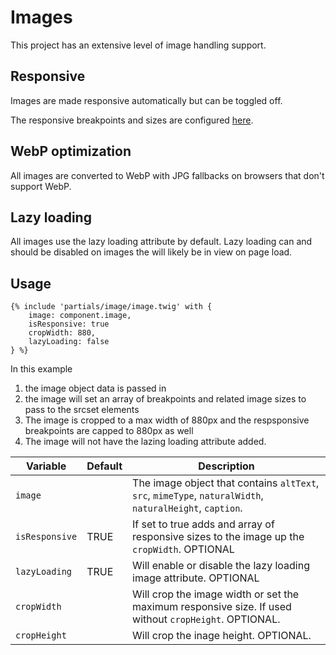 # Images

This project has an extensive level of image handling support.

## Responsive

Images are made responsive automatically but can be toggled off.

The responsive breakpoints and sizes are configured [here](web/app/themes/custom/app/Utilities/InitializeImageDimensions.php).

## WebP optimization

All images are converted to WebP with JPG fallbacks on browsers that don't support WebP.

## Lazy loading

All images use the lazy loading attribute by default. Lazy loading can and should be disabled on images the will likely be in view on page load.

## Usage

```twig
{% include 'partials/image/image.twig' with {
    image: component.image,
    isResponsive: true
    cropWidth: 880,
    lazyLoading: false
} %}

```

In this example

1. the image object data is passed in
2. the image will set an array of breakpoints and related image sizes to pass to the srcset elements
3. The image is cropped to a max width of 880px and the respsponsive breakpoints are capped to 880px as well
4. The image will not have the lazing loading attribute added.



| Variable      | Default | Description |
| --------------|---------|-------------|
| `image`       |         | The image object that contains `altText`, `src`, `mimeType`, `naturalWidth`, `naturalHeight`, `caption`.|
| `isResponsive`| TRUE    | If set to true adds and array of responsive sizes to the image up the `cropWidth`. OPTIONAL|
| `lazyLoading` | TRUE    | Will enable or disable the lazy loading image attribute. OPTIONAL|
| `cropWidth`   |         | Will crop the image width or set the maximum responsive size. If used without `cropHeight`. OPTIONAL.|
| `cropHeight`  |         | Will crop the inage height. OPTIONAL.|

